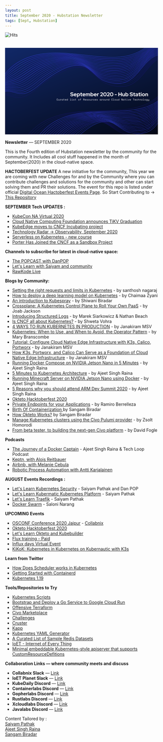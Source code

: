 ```yaml
---
layout: post
title: September 2020 - Hubstation Newsletter 
tags: [Sept, Hubstation]
---
```

![Hits](https://hitcounter.pythonanywhere.com/count/tag.svg?url=https%3A%2F%2Fhubstation.github.io%2Fnewsletter%2F2020%2F09%2F30%2FSeptember.html) 
<br>
<br>                     
![](https://raw.githubusercontent.com/Hubstation/newsletter/master/assets/img/September.png) <br>

**Newsletter** — SEPTEMBER 2020

This is the Fourth edition of Hubstation newsletter by the community for the community.
It Includes all cool stuff happened in the month of September(2020) in the cloud-native space.

**HACTOBERFEST UPDATE**
A new initiative for the community, This year we are coming with new Challenges for and by the Community where you can contribute challenges and solutions for the community and other can start solving them and PR their solutions. The event for this repo is listed under official [Digital Ocean Hactoberfest Events Page](https://organize.mlh.io/participants/events/4454-hactoberfest-challenges-for-all). So Start Contributing to ->
[This Repository](https://github.com/Hubstation/challenges)

**SEPTEMBER Tech UPDATES :**
* [KubeCon NA Virtual 2020](https://events.linuxfoundation.org/kubecon-cloudnativecon-north-america/)
* [Cloud Native Computing Foundation announces TiKV Graduation](https://www.cncf.io/announcements/2020/09/02/cloud-native-computing-foundation-announces-tikv-graduation/)
* [KubeEdge moves to CNCF Incubating project](https://www.cncf.io/blog/2020/09/16/toc-approves-kubeedge-as-incubating-project/)
* [Technology Radar -> Observability, September 2020](https://radar.cncf.io/2020-09-observability)
* [Serverless on Kubernetes - new course](https://www.cncf.io/blog/2020/09/10/new-free-training-course-teaches-fundamentals-of-serverless-on-kubernetes/)
* [Porter Has Joined the CNCF as a Sandbox Project](https://porter.sh/blog/cncf/)


**Channels to subscribe for latest in cloud-native space:**
* [The POPCAST with DanPOP](youtube.com/c/ThePOPCASTPOP)
* [Let's Learn with Saiyam and community](https://youtube.com/saiyam911)
* [RawKode Live](https://www.youtube.com/c/Rawkode/)


**Blogs by Community:**
* [Setting the right requests and limits in Kubernetes](https://learnk8s.io/setting-cpu-memory-limits-requests) - by santhosh nagaraj
* [How to deploy a deep learning model on Kubernetes](https://opensource.com/article/20/9/deep-learning-model-kubernetes) - by Chaimaa Zyani
* [An introduction to Kubespray](https://www.redhat.com/sysadmin/kubespray-deploy-kubernetes) - by Shiwani Biradar
* [Crossplane: A Kubernetes Control Plane to Roll Your Own PaaS](https://thenewstack.io/crossplane-a-kubernetes-control-plane-to-roll-your-own-paas/) - by Joab Jackson
* [Introducing Structured Logs](https://kubernetes.io/blog/2020/09/04/kubernetes-1-19-introducing-structured-logs/) - by Marek Siarkowicz & Nathan Beach
* [Is CNCF all about Kubernetes?](https://medium.com/@shweta.vohra/is-cncf-all-about-kubernetes-9809fc1dba30?sk=a1c6ca932a3d83fa5505e8d2adf0170a) - by Shweta Vohra
* [4 WAYS TO RUN KUBERNETES IN PRODUCTION](https://thenewstack.io/4-ways-to-run-kubernetes-in-production/) - by Janakiram MSV
* [Kubernetes: When to Use, and When to Avoid, the Operator Pattern](https://thenewstack.io/kubernetes-when-to-use-and-when-to-avoid-the-operator-pattern/) - by Mary Branscombe
* [Tutorial: Configure Cloud Native Edge Infrastructure with K3s, Calico, Portworx](https://thenewstack.io/tutorial-configure-cloud-native-edge-infrastructure-with-k3s-calico-portworx/) - by Janakiram MSV
* [How K3s, Portworx, and Calico Can Serve as a Foundation of Cloud Native Edge Infrastructure](https://thenewstack.io/how-k3s-portworx-and-calico-can-serve-as-a-foundation-of-cloud-native-edge-infrastructure/) - by Janakiram MSV
* [Running Docker Compose on NVIDIA Jetson Nano in 5 Minutes](https://collabnix.com/running-docker-compose-on-nvidia-jetson-nano-in-5-minutes/) - by Ajeet Singh Raina
* [5 Minutes to Kubernetes Architecture](https://collabnix.com/5-minutes-to-kubernetes-architecture/) - by Ajeet Singh Raina
* [Running Minecraft Server on NVIDIA Jetson Nano using Docker](https://www.linkedin.com/pulse/running-minecraft-server-jetson-nano-using-docker-ajeet-singh-raina/?published=t) - by Ajeet Singh Raina
* [5 Reasons why you should attend ARM Dev Summit 2020](https://collabnix.com/5-reasons-to-attend-arm-dev-summit-2020/) - by Ajeet Singh Raina
* [Okteto Hacktoberfest 2020 ](https://okteto.com/blog/hacktoberfest-2020/)
* [Private Endpoints for your Applications](https://okteto.com/blog/private-endpoints-for-your-applications/) - by Ramiro Berrelleza
* [Birth Of Containerization ](https://containerlabs.kubedaily.com/Birth_of_Containerization/README.html) by Sangam Biradar
* [How Okteto Works?](https://containerlabs.kubedaily.com/Okteto/intro-okteto.html) by Sangam Biradar
* [Manage Kubernetes clusters using the Civo Pulumi provider](https://www.civo.com/learn/kubernetes-clusters-using-the-civo-pulumi-provider) - by Zsolt Homorodi
* [From beta tester, to building the next-gen Civo platform](https://www.civo.com/blog/from-beta-tester-to-building-the-next-gen-civo-platform) - by David Fogle


**Podcasts**
* [The Journey of a Docker Captain](https://www.listennotes.com/podcasts/the-techloop-podcast/ep02-ajeet-singh-raina-the-5wofVLvl6qd/) - Ajeet Singh Raina & Tech Loop Podcast
* [Keptn, with Alois Reitbauer](https://kubernetespodcast.com/episode/119-keptn/)
* [Airbnb, with Melanie Cebula](https://kubernetespodcast.com/episode/120-airbnb/)
* [Robotic Process Automation with Antti Karjalainen](https://softwareengineeringdaily.com/2020/09/04/robotic-process-automation-with-antti-karjalainen/)

**AUGUST Events Recordings :**
* [Let's Learn Kubernetes Security](https://youtu.be/VjlvS-qiz_U) - Saiyam Pathak and Dan POP
* [Let's Learn Kubermatic Kubernetes Platform](https://youtu.be/4jvKSe1Lkv8) - Saiyam Pathak
* [Let's Learn Traefik](https://youtu.be/uUZ2RBZGZK4) - Saiyam Pathak
* [Docker Swarm](https://youtu.be/6aKWxxa5-TA) - Saloni Narang

**UPCOMING Events**
* [OSCONF Conference 2020 Jaipur](https://www.youtube.com/watch?v=RVToPqD5VIA) - [Collabnix](https://twitter.com/collabnix)
* [Okteto Hacktoberfest 2020](https://www.meetup.com/Okteto-Bangalore/events/273600888/)
* [Let's Learn Okteto and Kubebuilder](https://youtu.be/FT_DLEhmOWs)
* [Flux training - Paid](https://www.influxdays.com/virtual-experience-2020/flux-training/?utm_campaign=influxdays&utm_medium=social&utm_source=aces&utm_content=saiyampathak)
* [Influx days Virtual Event](https://www.influxdays.com/virtual-experience-2020/register-virtual-conference/?utm_campaign=influxdays&utm_medium=social&utm_source=aces&utm_content=saiyampathak)
* [KiKoK: Kubernetes in Kubernetes on Kubernautic with K3s](https://www.meetup.com/kubernauts/events/273234449/)

**Learn from Twitter**
* [How Does Scheduler works in Kubernetes](https://twitter.com/danielepolencic/status/1309090938673868801?s=20)
* [Getting Started with Containerd](https://twitter.com/dims/status/1308398002873266177?s=20)
* [Kubernetes 1.19](https://twitter.com/learnk8s/status/1302939982584139777?s=20)


**Tools/Repositories to Try**
* [Kubernetes Scripts](https://github.com/eldada/kubernetes-scripts?utm_sq=ghrsi1sa8t#start-a-shell-in-a-temporary-pod)
* [Bootstrap and Deploy a Go Service to Google Cloud Run](https://gist.github.com/wietsevenema/7570f9e9aa2e7f56bced1cfa36d98fa1)
* [Offensive Terraform](https://offensive-terraform.github.io/)
* [Civo Marketplace](https://github.com/civo/kubernetes-marketplace)
* [Challenges](https://github.com/Hubstation/challenges)
* [Cruster](https://cruster.io/)
* [Kapp](https://get-kapp.io/)
* [Kubernetes YAML Generator](https://k8syaml.com/)
* [A Curated List of Sample Redis Datasets](https://github.com/Redis-Developer/redis-datasets)
* [IoET - Internet of Every Thing](https://github.com/collabnix/ioetplanet)
* [Minimal embeddable Kubernetes-style apiserver that supports CustomResourceDefitions](https://github.com/thetirefire/badidea)

**Collaboration Links — where community meets and discuss**
* **Collabnix Slack** —
[Link](https://launchpass.com/collabnix)
* **IoET Planet Slack** —
[Link](https://launchpass.com/ioetplanet)
* **KubeDaily Discord** — [Link](https://discord.gg/rEvr7vq)
* **Containerlabs Discord** — [Link](https://discord.gg/rEvr7vq)
* **Gopherlabs Discord** — [Link](https://discord.gg/S3GtFvT)
* **Rustlabs Discord** — [Link](https://discord.gg/aU3yAmF)
* **Xcloudlabs Discord** — [Link](https://discord.gg/QEcu7yK)
* **Javalabs Discord** — [Link](https://discord.gg/UJjFhAE)



Content Tailored by :<br> [Saiyam Pathak](https://twitter.com/SaiyamPathak)<br>
[Ajeet Singh Raina](https://twitter.com/ajeetsraina)<br> [Sangam
Biradar](https://linktr.ee/sangambiradar)
